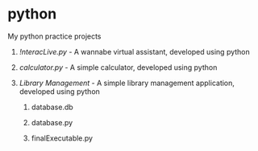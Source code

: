 # python
My python practice projects
1) *!nteracLive.py* - A wannabe virtual assistant, developed using python
2) *calculator.py* - A simple calculator, developed using python
3) *Library Management* - A simple library management application, developed using python

   1) database.db

   2) database.py

   3) finalExecutable.py
